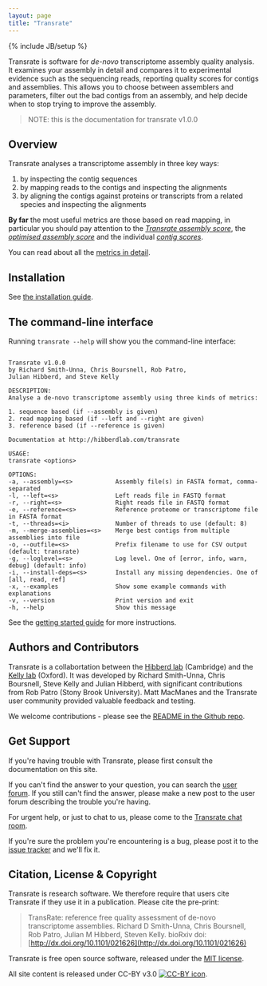 ```yaml
---
layout: page
title: "Transrate"
---
```


{% include JB/setup %}

Transrate is software for *de-novo* transcriptome assembly quality analysis. It examines your assembly in detail and compares it to experimental evidence such as the sequencing reads, reporting quality scores for contigs and assemblies. This allows you to choose between assemblers and parameters, filter out the bad contigs from an assembly, and help decide when to stop trying to improve the assembly.

> NOTE: this is the documentation for transrate v1.0.0

## Overview

Transrate analyses a transcriptome assembly in three key ways:

1. by inspecting the contig sequences
2. by mapping reads to the contigs and inspecting the alignments
3. by aligning the contigs against proteins or transcripts from a related species and inspecting the alignments

**By far** the most useful metrics are those based on read mapping, in particular you should pay attention to the *[Transrate assembly score](metrics.html#the-transrate-score)*, the *[optimised assembly score](metrics.html#the-optimised-assembly-score)* and the individual *[contig scores](metrics.html#the-contig-score)*.

You can read about all the [metrics in detail](metrics.html).

## Installation

See [the installation guide](installation.html).

## The command-line interface

Running `transrate --help` will show you the command-line interface:

```

Transrate v1.0.0
by Richard Smith-Unna, Chris Boursnell, Rob Patro,
Julian Hibberd, and Steve Kelly

DESCRIPTION:
Analyse a de-novo transcriptome assembly using three kinds of metrics:

1. sequence based (if --assembly is given)
2. read mapping based (if --left and --right are given)
3. reference based (if --reference is given)

Documentation at http://hibberdlab.com/transrate

USAGE:
transrate <options>

OPTIONS:
-a, --assembly=<s>            Assembly file(s) in FASTA format, comma-separated
-l, --left=<s>                Left reads file in FASTQ format
-r, --right=<s>               Right reads file in FASTQ format
-e, --reference=<s>           Reference proteome or transcriptome file in FASTA format
-t, --threads=<i>             Number of threads to use (default: 8)
-m, --merge-assemblies=<s>    Merge best contigs from multiple assemblies into file
-o, --outfile=<s>             Prefix filename to use for CSV output (default: transrate)
-g, --loglevel=<s>            Log level. One of [error, info, warn, debug] (default: info)
-i, --install-deps=<s>        Install any missing dependencies. One of [all, read, ref]
-x, --examples                Show some example commands with explanations
-v, --version                 Print version and exit
-h, --help                    Show this message

```

See the [getting started guide](getting_started.html) for more instructions.

## Authors and Contributors

Transrate is a collabortation between the [Hibberd lab](http://hibberdlab.com) (Cambridge) and the [Kelly lab](http://stevekellylab.com) (Oxford). It was developed by Richard Smith-Unna, Chris Boursnell, Steve Kelly and Julian Hibberd, with significant contributions from Rob Patro (Stony Brook University). Matt MacManes and the Transrate user community provided valuable feedback and testing.

We welcome contributions - please see the [README in the Github repo](https://github.com/Blahah/transrate).

## Get Support

If you're having trouble with Transrate, please first consult the documentation on this site.

If you can't find the answer to your question, you can search the [user forum](https://groups.google.com/forum/#!forum/transrate-users). If you still can't find the answer, please make a new post to the user forum describing the trouble you're having.

For urgent help, or just to chat to us, please come to the [Transrate chat room](https://gitter.im/Blahah/transrate).

If you're sure the problem you're encountering is a bug, please post it to the [issue tracker](https://github.com/Blahah/transrate/issues) and we'll fix it.

## Citation, License & Copyright

Transrate is research software. We therefore require that users cite Transrate if they use it in a publication. Please cite the pre-print:

> TransRate: reference free quality assessment of de-novo transcriptome assemblies. Richard D Smith-Unna, Chris Boursnell, Rob Patro, Julian M Hibberd, Steven Kelly. bioRxiv doi: [http://dx.doi.org/10.1101/021626](http://dx.doi.org/10.1101/021626)

Transrate is free open source software, released under the [MIT license](http://transrate.mit-license.org).

All site content is released under CC-BY v3.0 [![CC-BY icon](https://licensebuttons.net/l/by/3.0/80x15.png)](https://creativecommons.org/licenses/by/3.0/).
